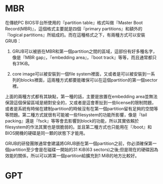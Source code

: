 

# MBR
在傳統PC BIOS平台所使用的『partition table』格式叫做『Master Boot Record(MBR)』，這個格式主要就是四個『primary partitions』和額外的『logical partitions』所組成的。而在這種格式之下，有兩種方式可以安裝GRUB：

1. GRUB可以被嵌在MBR和第一個partition之間的區域，這部份有好多種名字，像是『MBR gap』，『embedding area』，『boot track』等等，而且通常都只有31KiB。

2. core image可以被安裝到一個file system裡面，又或者是可以被安裝到一系列的blocks裡面，這兩種方式都要能確保可以在這個partition的第一個sector裡。

上面的兩種方式都有其缺點，第一種的話，主要是放置在embedding area並無法保證這個保留區域是絕對安全的，又或者是這會牽扯到一些license的限制問題，或者是系統有時候在建制partition的時候沒有在第一個partition留有足夠的空間等等問題。第二種方式就很有可能被一些filesystem的功能所影響，像是『tail packing』還是『fsck』等等會去影響到block的功能，所以其實依賴於filesystem的作法其實也是很脆弱的。並且第二種方式也只能用在『/boot』和BIOS開機的硬碟是同一顆的狀態下才能用。

GRUB的研發團隊通常會建議將GRUB嵌在第一個partition之前，你必須確保第一個partition至少會是在磁碟一開始的31 KiB(63 sectors)之後;但是現在的硬碟因為效能的關係，所以可以將第一個partition給擴充到1 MiB的地方比較好。

# GPT


